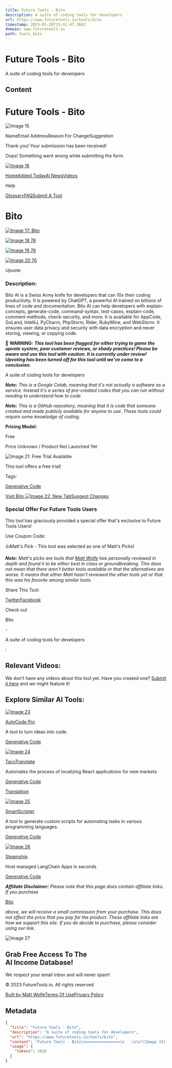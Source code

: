 ```yaml
---
title: Future Tools - Bito
description: A suite of coding tools for developers
url: https://www.futuretools.io/tools/bito
timestamp: 2025-01-20T15:41:47.366Z
domain: www.futuretools.io
path: tools_bito
---
```


# Future Tools - Bito


A suite of coding tools for developers


## Content

Future Tools - Bito
===============
   

![Image 15](https://cdn.prod.website-files.com/639910cce4b41d2a9b3e96fb/6531138bf665cf6ca11a1bea_white%20corss.svg)

 

NameEmail AddressReason For ChangeSuggestion

Thank you! Your submission has been received!

Oops! Something went wrong while submitting the form.

[![Image 16](https://cdn.prod.website-files.com/639910cce4b41d2a9b3e96fb/6407cbf398ca0f4da52d104e_Logo-Cropped.svg)](https://www.futuretools.io/)

[Home](https://www.futuretools.io/)[Added Today](https://www.futuretools.io/newly-added)[AI News](https://www.futuretools.io/news)[Videos](https://www.futuretools.io/learn)

Help

[Glossary](https://www.futuretools.io/glossary)[FAQ](https://www.futuretools.io/faq)[Submit A Tool](https://www.futuretools.io/submit-a-tool)

Bito
====

[![Image 17: Bito](https://cdn.prod.website-files.com/63994dae1033718bee6949ce/63c714956f3a6d6c1feb4395_955484c8-8453-4fc8-9a05-3514e4310065.png)](https://futuretools.link/bito-co)

[![Image 18](https://cdn.prod.website-files.com/639910cce4b41d2a9b3e96fb/63ad0e8e6c21e622aac34766_Up%20Arrow%20Inactive.webp) 76](https://www.futuretools.io/tools/bito#)

[![Image 19](https://cdn.prod.website-files.com/639910cce4b41d2a9b3e96fb/63ad0e8e6c21e618d6c34765_Up%20Arrow%20Active.webp) 76](https://www.futuretools.io/tools/bito#)

[![Image 20](https://cdn.prod.website-files.com/639910cce4b41d2a9b3e96fb/63ad0e8e6c21e622aac34766_Up%20Arrow%20Inactive.webp) 76](https://www.futuretools.io/tools/bito#)

Upvote

### Description:

Bito AI is a Swiss Army knife for developers that can 10x their coding productivity. It is powered by ChatGPT, a powerful AI trained on billions of lines of code and documentation. Bito AI can help developers with explain-concepts, generate-code, command-syntax, test-cases, explain-code, comment-methods, check-security, and more. It is available for AppCode, GoLand, IntelliJ, PyCharm, PhpStorm, Rider, RubyMine, and WebStorm. It ensures user data privacy and security with data encryption and never storing, viewing, or copying code.

🚩 **WARNING:** **_This tool has been flagged for either trying to game the upvote system, poor customer reviews, or shady practices! Please be aware and use this tool with caution. It is currently under review! Upvoting has been turned off for this tool until we've come to a conclusion._**

A suite of coding tools for developers

**_Note:_** _This is a Google Colab, meaning that it's not actually a software as a service. Instead it's a series of pre-created codes that you can run without needing to understand how to code._

**_Note:_** _This is a GitHub repository, meaning that it is code that someone created and made publicly available for anyone to use. These tools could require some knowledge of coding._

**Pricing Model:**

Free

Price Unknown / Product Not Launched Yet

![Image 21: Free Trial Available](https://cdn.prod.website-files.com/639910cce4b41d2a9b3e96fb/639faa841dc087050bf4a2e6_icons8-free-58.webp)

This tool offers a free trial!

Tags:

[Generative Code](https://www.futuretools.io/?tags=generative-code)

[Visit Bito ![Image 22: New Tab](https://cdn.prod.website-files.com/639910cce4b41d2a9b3e96fb/639bd252a205890ed0ac4206_open_in_new_FILL0_wght400_GRAD0_opsz48.webp)](https://futuretools.link/bito-co)[Suggest Changes](https://www.futuretools.io/tools/bito#)

### Special Offer For Future Tools Users

This tool has graciously provided a special offer that's exclusive to Future Tools Users!

Use Coupon Code: 

👍Matt's Pick - This tool was selected as one of Matt's Picks!

**_Note:_** _Matt's picks are tools that_ [_Matt Wolfe_](https://youtube.com/mattwolfe) _has personally reviewed in depth and found it to be either best in class or groundbreaking. This does not mean that there aren't better tools available or that the alternatives are worse. It means that either Matt hasn't reviewed the other tools yet or that this was his favorite among similar tools._

Share This Tool:

[Twitter](https://www.futuretools.io/tools/bito#)[Facebook](https://www.futuretools.io/tools/bito#)

Check out

Bito

\-

A suite of coding tools for developers

:

Relevant Videos:
----------------

We don't have any videos about this tool yet. Have you created one? [Submit it here](https://www.futuretools.io/submit-a-video) and we might feature it!

Explore Similar AI Tools:
-------------------------

[![Image 23](https://cdn.prod.website-files.com/63994dae1033718bee6949ce/64776ac3565957914a72df4d_nW2B2e1cYQ288eLjh2ksADbiE.png)](https://www.futuretools.io/tools/autocode-pro)

[AutoCode Pro](https://www.futuretools.io/tools/autocode-pro)[](https://futuretools.link/autocodepro)

A tool to turn ideas into code.

[Generative Code](https://www.futuretools.io/?tags=generative-code)

[![Image 24](https://cdn.prod.website-files.com/63994dae1033718bee6949ce/64811d5f343f4af66d65aeea_opengraph.png)](https://www.futuretools.io/tools/tacotranslate)

[TacoTranslate](https://www.futuretools.io/tools/tacotranslate)[](https://futuretools.link/tacotranslate)

Automates the process of localizing React applications for new markets

[Generative Code](https://www.futuretools.io/?tags=generative-code)

[Translation](https://www.futuretools.io/?tags=translation)

[![Image 25](https://cdn.prod.website-files.com/63994dae1033718bee6949ce/65b178ced855c82a819e87a3_ss-1.jpeg)](https://www.futuretools.io/tools/smartscripter)

[SmartScripter](https://www.futuretools.io/tools/smartscripter)[](https://futuretools.link/smartscripter-com)

A tool to generate custom scripts for automating tasks in various programming languages.

[Generative Code](https://www.futuretools.io/?tags=generative-code)

[![Image 26](https://cdn.prod.website-files.com/63994dae1033718bee6949ce/63e7077a1eb4adcc83c92b71_YGBNUMrK_400x400.jpg)](https://www.futuretools.io/tools/steamship)

[Steamship](https://www.futuretools.io/tools/steamship)[](https://futuretools.link/steamship)

Host managed LangChain Apps in seconds

[Generative Code](https://www.futuretools.io/?tags=generative-code)

**_Affiliate Disclaimer:_** _Please note that this page does contain affiliate links. If you purchase_

[Bito](https://futuretools.link/bito-co)

_above, we will receive a small commission from your purchase. This does not effect the price that you pay for the product. These affiliate links are how we support this site. If you do decide to purchase, please consider using our link._

![Image 27](https://cdn.prod.website-files.com/639910cce4b41d2a9b3e96fb/63b7560350af38702148d413_6be9b256f6a146e2187649d94947c14f.webp)

Grab Free Access To The  
AI Income Database!
---------------------------------------------

We respect your email inbox and will never spam!

[](https://x.com/mreflow)[](https://youtube.com/@mreflow)[](https://discord.gg/WBk4ZDW6A9)

© 2023 FutureTools.io. All rights reserved

[Built by Matt Wolfe](https://x.com/mreflow)[Terms Of Use](https://app.termly.io/document/terms-of-use-for-website/e9e30fa0-42fc-4d01-8def-22f74cf7096f)[Privacy Policy](https://app.termly.io/document/privacy-policy/5667009e-9755-48de-ba93-4a0fe61528d7)

## Metadata

```json
{
  "title": "Future Tools - Bito",
  "description": "A suite of coding tools for developers",
  "url": "https://www.futuretools.io/tools/bito",
  "content": "Future Tools - Bito\n===============\n   \n\n![Image 15](https://cdn.prod.website-files.com/639910cce4b41d2a9b3e96fb/6531138bf665cf6ca11a1bea_white%20corss.svg)\n\n \n\nNameEmail AddressReason For ChangeSuggestion\n\nThank you! Your submission has been received!\n\nOops! Something went wrong while submitting the form.\n\n[![Image 16](https://cdn.prod.website-files.com/639910cce4b41d2a9b3e96fb/6407cbf398ca0f4da52d104e_Logo-Cropped.svg)](https://www.futuretools.io/)\n\n[Home](https://www.futuretools.io/)[Added Today](https://www.futuretools.io/newly-added)[AI News](https://www.futuretools.io/news)[Videos](https://www.futuretools.io/learn)\n\nHelp\n\n[Glossary](https://www.futuretools.io/glossary)[FAQ](https://www.futuretools.io/faq)[Submit A Tool](https://www.futuretools.io/submit-a-tool)\n\nBito\n====\n\n[![Image 17: Bito](https://cdn.prod.website-files.com/63994dae1033718bee6949ce/63c714956f3a6d6c1feb4395_955484c8-8453-4fc8-9a05-3514e4310065.png)](https://futuretools.link/bito-co)\n\n[![Image 18](https://cdn.prod.website-files.com/639910cce4b41d2a9b3e96fb/63ad0e8e6c21e622aac34766_Up%20Arrow%20Inactive.webp) 76](https://www.futuretools.io/tools/bito#)\n\n[![Image 19](https://cdn.prod.website-files.com/639910cce4b41d2a9b3e96fb/63ad0e8e6c21e618d6c34765_Up%20Arrow%20Active.webp) 76](https://www.futuretools.io/tools/bito#)\n\n[![Image 20](https://cdn.prod.website-files.com/639910cce4b41d2a9b3e96fb/63ad0e8e6c21e622aac34766_Up%20Arrow%20Inactive.webp) 76](https://www.futuretools.io/tools/bito#)\n\nUpvote\n\n### Description:\n\nBito AI is a Swiss Army knife for developers that can 10x their coding productivity. It is powered by ChatGPT, a powerful AI trained on billions of lines of code and documentation. Bito AI can help developers with explain-concepts, generate-code, command-syntax, test-cases, explain-code, comment-methods, check-security, and more. It is available for AppCode, GoLand, IntelliJ, PyCharm, PhpStorm, Rider, RubyMine, and WebStorm. It ensures user data privacy and security with data encryption and never storing, viewing, or copying code.\n\n🚩 **WARNING:** **_This tool has been flagged for either trying to game the upvote system, poor customer reviews, or shady practices! Please be aware and use this tool with caution. It is currently under review! Upvoting has been turned off for this tool until we've come to a conclusion._**\n\nA suite of coding tools for developers\n\n**_Note:_** _This is a Google Colab, meaning that it's not actually a software as a service. Instead it's a series of pre-created codes that you can run without needing to understand how to code._\n\n**_Note:_** _This is a GitHub repository, meaning that it is code that someone created and made publicly available for anyone to use. These tools could require some knowledge of coding._\n\n**Pricing Model:**\n\nFree\n\nPrice Unknown / Product Not Launched Yet\n\n![Image 21: Free Trial Available](https://cdn.prod.website-files.com/639910cce4b41d2a9b3e96fb/639faa841dc087050bf4a2e6_icons8-free-58.webp)\n\nThis tool offers a free trial!\n\nTags:\n\n[Generative Code](https://www.futuretools.io/?tags=generative-code)\n\n[Visit Bito ![Image 22: New Tab](https://cdn.prod.website-files.com/639910cce4b41d2a9b3e96fb/639bd252a205890ed0ac4206_open_in_new_FILL0_wght400_GRAD0_opsz48.webp)](https://futuretools.link/bito-co)[Suggest Changes](https://www.futuretools.io/tools/bito#)\n\n### Special Offer For Future Tools Users\n\nThis tool has graciously provided a special offer that's exclusive to Future Tools Users!\n\nUse Coupon Code: \n\n👍Matt's Pick - This tool was selected as one of Matt's Picks!\n\n**_Note:_** _Matt's picks are tools that_ [_Matt Wolfe_](https://youtube.com/mattwolfe) _has personally reviewed in depth and found it to be either best in class or groundbreaking. This does not mean that there aren't better tools available or that the alternatives are worse. It means that either Matt hasn't reviewed the other tools yet or that this was his favorite among similar tools._\n\nShare This Tool:\n\n[Twitter](https://www.futuretools.io/tools/bito#)[Facebook](https://www.futuretools.io/tools/bito#)\n\nCheck out\n\nBito\n\n\\-\n\nA suite of coding tools for developers\n\n:\n\nRelevant Videos:\n----------------\n\nWe don't have any videos about this tool yet. Have you created one? [Submit it here](https://www.futuretools.io/submit-a-video) and we might feature it!\n\nExplore Similar AI Tools:\n-------------------------\n\n[![Image 23](https://cdn.prod.website-files.com/63994dae1033718bee6949ce/64776ac3565957914a72df4d_nW2B2e1cYQ288eLjh2ksADbiE.png)](https://www.futuretools.io/tools/autocode-pro)\n\n[AutoCode Pro](https://www.futuretools.io/tools/autocode-pro)[](https://futuretools.link/autocodepro)\n\nA tool to turn ideas into code.\n\n[Generative Code](https://www.futuretools.io/?tags=generative-code)\n\n[![Image 24](https://cdn.prod.website-files.com/63994dae1033718bee6949ce/64811d5f343f4af66d65aeea_opengraph.png)](https://www.futuretools.io/tools/tacotranslate)\n\n[TacoTranslate](https://www.futuretools.io/tools/tacotranslate)[](https://futuretools.link/tacotranslate)\n\nAutomates the process of localizing React applications for new markets\n\n[Generative Code](https://www.futuretools.io/?tags=generative-code)\n\n[Translation](https://www.futuretools.io/?tags=translation)\n\n[![Image 25](https://cdn.prod.website-files.com/63994dae1033718bee6949ce/65b178ced855c82a819e87a3_ss-1.jpeg)](https://www.futuretools.io/tools/smartscripter)\n\n[SmartScripter](https://www.futuretools.io/tools/smartscripter)[](https://futuretools.link/smartscripter-com)\n\nA tool to generate custom scripts for automating tasks in various programming languages.\n\n[Generative Code](https://www.futuretools.io/?tags=generative-code)\n\n[![Image 26](https://cdn.prod.website-files.com/63994dae1033718bee6949ce/63e7077a1eb4adcc83c92b71_YGBNUMrK_400x400.jpg)](https://www.futuretools.io/tools/steamship)\n\n[Steamship](https://www.futuretools.io/tools/steamship)[](https://futuretools.link/steamship)\n\nHost managed LangChain Apps in seconds\n\n[Generative Code](https://www.futuretools.io/?tags=generative-code)\n\n**_Affiliate Disclaimer:_** _Please note that this page does contain affiliate links. If you purchase_\n\n[Bito](https://futuretools.link/bito-co)\n\n_above, we will receive a small commission from your purchase. This does not effect the price that you pay for the product. These affiliate links are how we support this site. If you do decide to purchase, please consider using our link._\n\n![Image 27](https://cdn.prod.website-files.com/639910cce4b41d2a9b3e96fb/63b7560350af38702148d413_6be9b256f6a146e2187649d94947c14f.webp)\n\nGrab Free Access To The  \nAI Income Database!\n---------------------------------------------\n\nWe respect your email inbox and will never spam!\n\n[](https://x.com/mreflow)[](https://youtube.com/@mreflow)[](https://discord.gg/WBk4ZDW6A9)\n\n© 2023 FutureTools.io. All rights reserved\n\n[Built by Matt Wolfe](https://x.com/mreflow)[Terms Of Use](https://app.termly.io/document/terms-of-use-for-website/e9e30fa0-42fc-4d01-8def-22f74cf7096f)[Privacy Policy](https://app.termly.io/document/privacy-policy/5667009e-9755-48de-ba93-4a0fe61528d7)",
  "usage": {
    "tokens": 2028
  }
}
```
